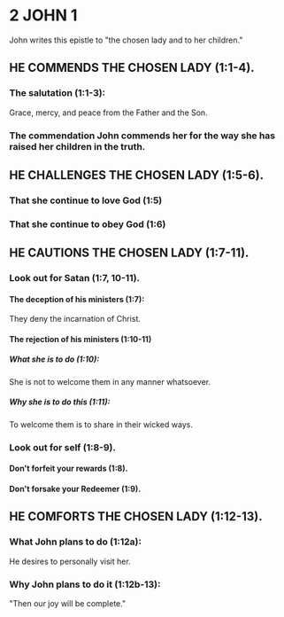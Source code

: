 2 JOHN 1 
========

John writes this epistle to \"the chosen lady and to her children.\"

HE COMMENDS THE CHOSEN LADY (1:1-4). 
------------------------------------

### The salutation (1:1-3): 

Grace, mercy, and peace from the Father and the Son.

### The commendation John commends her for the way she has raised her children in the truth. 

HE CHALLENGES THE CHOSEN LADY (1:5-6). 
--------------------------------------

### That she continue to love God (1:5) 

### That she continue to obey God (1:6) 

HE CAUTIONS THE CHOSEN LADY (1:7-11). 
-------------------------------------

### Look out for Satan (1:7, 10-11). 

#### The deception of his ministers (1:7): 

They deny the incarnation of Christ.

#### The rejection of his ministers (1:10-11) 

##### What she is to do (1:10): 

She is not to welcome them in any manner whatsoever.

##### Why she is to do this (1:11): 

To welcome them is to share in their wicked ways.

### Look out for self (1:8-9). 

#### Don\'t forfeit your rewards (1:8). 

#### Don\'t forsake your Redeemer (1:9). 

HE COMFORTS THE CHOSEN LADY (1:12-13). 
--------------------------------------

### What John plans to do (1:12a): 

He desires to personally visit her.

### Why John plans to do it (1:12b-13): 

\"Then our joy will be complete.\"
